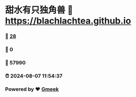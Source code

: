 # 甜水有只独角兽 :link: https://blachlachtea.github.io 
### :page_facing_up: [28](https://blachlachtea.github.io/tag.html) 
### :speech_balloon: 0 
### :hibiscus: 57990 
### :alarm_clock: 2024-08-07 11:54:37 
### Powered by :heart: [Gmeek](https://github.com/Meekdai/Gmeek)

